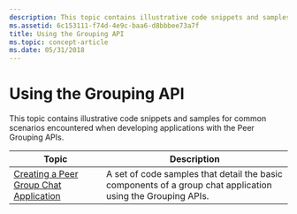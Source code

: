 ```yaml
---
description: This topic contains illustrative code snippets and samples for common scenarios encountered when developing applications with the Peer Grouping APIs.
ms.assetid: 6c153111-f74d-4e9c-baa6-d8bbbee73a7f
title: Using the Grouping API
ms.topic: concept-article
ms.date: 05/31/2018
---
```


# Using the Grouping API

This topic contains illustrative code snippets and samples for common scenarios encountered when developing applications with the Peer Grouping APIs.



| Topic                                                                           | Description                                                                                                 |
|---------------------------------------------------------------------------------|-------------------------------------------------------------------------------------------------------------|
| [Creating a Peer Group Chat Application](creating-a-group-chat-application.md) | A set of code samples that detail the basic components of a group chat application using the Grouping APIs. |



 

 

 



